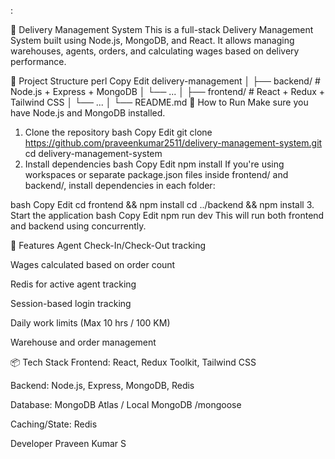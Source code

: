 :

🚚 Delivery Management System
This is a full-stack Delivery Management System built using Node.js, MongoDB, and React.
It allows managing warehouses, agents, orders, and calculating wages based on delivery performance.

📂 Project Structure
perl
Copy
Edit
delivery-management
│
├── backend/        # Node.js + Express + MongoDB
│   └── ...
│
├── frontend/       # React + Redux + Tailwind CSS
│   └── ...
│
└── README.md
🚀 How to Run
Make sure you have Node.js and MongoDB installed.

1. Clone the repository
bash
Copy
Edit
git clone https://github.com/praveenkumar2511/delivery-management-system.git
cd delivery-management-system
2. Install dependencies
bash
Copy
Edit
npm install
If you're using workspaces or separate package.json files inside frontend/ and backend/, install dependencies in each folder:

bash
Copy
Edit
cd frontend && npm install
cd ../backend && npm install
3. Start the application
bash
Copy
Edit
npm run dev
This will run both frontend and backend using concurrently.

🌟 Features
Agent Check-In/Check-Out tracking

Wages calculated based on order count

Redis for active agent tracking

Session-based login tracking

Daily work limits (Max 10 hrs / 100 KM)

Warehouse and order management



📦 Tech Stack
Frontend: React, Redux Toolkit, Tailwind CSS

Backend: Node.js, Express, MongoDB, Redis

Database: MongoDB Atlas / Local MongoDB /mongoose

Caching/State: Redis


Developer
Praveen Kumar S
